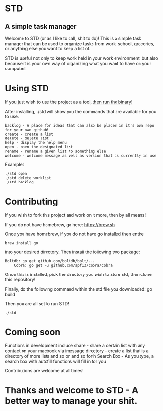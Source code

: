 # STD

## A simple task manager

Welcome to STD (or as I like to call, shit to do)! This is a simple task manager that can be used to 
organize tasks from work, school, groceries, or anything else you want to keep a list of. 

STD is useful not only to keep work held in your work environment, but also because it is your own way 
of organizing what you want to have on your computer!

# Using STD 

If you just wish to use the project as a tool, [then run the binary!](https://github.com/benmorehouse/std/releases/tag/v1.0)

After installing, ./std will show you the commands that are available for you to use. 

	backlog - A place for ideas that can also be placed in it's own repo for your own github!
	create - create a list
	delete - delete list
	help - display the help menu
	open - open the designated list
	rename - rename a given list to something else
	welcome - welcome message as well as version that is currently in use

Examples
	
	./std open 
	./std delete worklist
	./std backlog



# Contributing

If you wish to fork this project and work on it more, then by all means!

If you do not have homebrew, go here: https://brew.sh

Once you have homebrew, if you do not have go installed then entire
	
	brew install go

into your desired directory.
Then install the following two package:

	Boltdb: go get github.com/boltdb/bolt/...
        Cobra: go get -u github.com/spf13/cobra/cobra 

Once this is installed, pick the directory you wish to store std, then 
clone this repository!

Finally, do the following command within the std file you downloaded: 
        go build 

Then you are all set to run STD!
		
	./std


# Coming soon
	
Functions in development include
	share - share a certain list with any contact on your macbook via imessage
	directory - create a list that is a directory of more lists and so on and so forth
	Search Box - As you type, a search box with autofill functions will fill in for you


Contributions are welcome at all times! 

# Thanks and welcome to STD - A better way to manage your shit.
	
